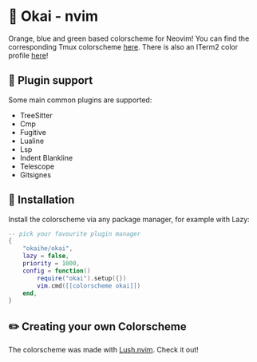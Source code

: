 # 🍊 Okai - nvim

Orange, blue and green based colorscheme for Neovim!
You can find the corresponding Tmux colorscheme [here](https://github.com/okaihe/tmux-okai). There is also an ITerm2 color profile [here](./extra/iterm2-okai.itermcolors)!

## 🔌 Plugin support

Some main common plugins are supported:

- TreeSitter
- Cmp
- Fugitive
- Lualine
- Lsp
- Indent Blankline
- Telescope
- Gitsignes

## 🚀 Installation

Install the colorscheme via any package manager, for example with Lazy:

```lua
-- pick your favourite plugin manager
{
    "okaihe/okai",
    lazy = false,
    priority = 1000,
    config = function()
        require("okai").setup({})
        vim.cmd([[colorscheme okai]])
    end,
}
```

## ✏️  Creating your own Colorscheme

The colorscheme was made with [Lush.nvim](https://github.com/rktjmp/lush.nvim). Check it out!
